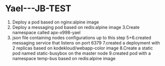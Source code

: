 # Yael---JB-TEST
1. Deploy a pod based on nginx:alpine image
2. Deploy a messaging pod based on redis:alpine image 
3.Create namespace called apx-x998-yael
4. json file containing nodes configurations up to this step
5+6.created messaging service that listens on port 6379
7.created a deployment with 2 replicas based on kodekloud/webapp-color image
8.Create a static pod named static-busybox on the master node
9.created pod with a namespace temp-bus based on redis:alpine image
